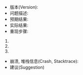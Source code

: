 - 版本(Version):
- 问题描述:
- 预期结果:
- 实际结果:
- 重现步骤:
1.
2.
3.
- 崩溃, 堆栈信息(Crash, Stacktrace):
- 建议(Suggestion)